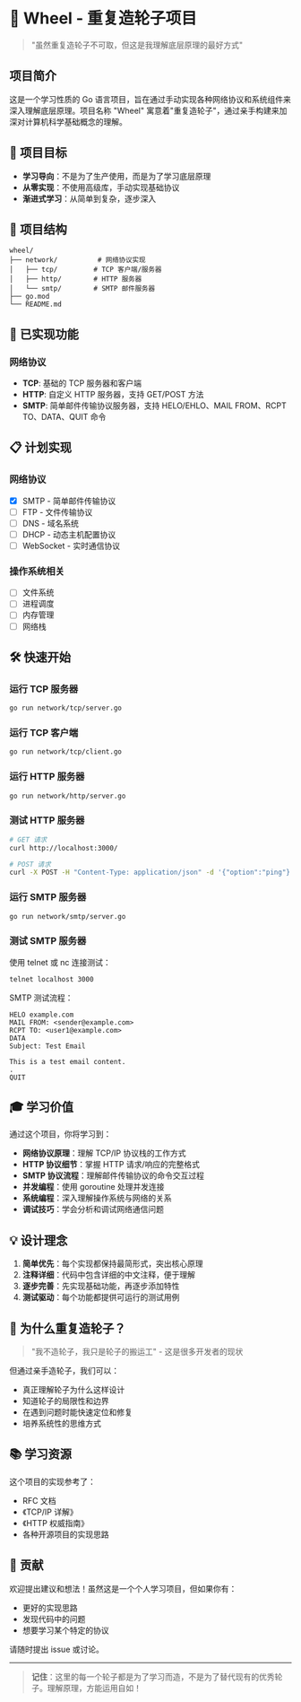 # 🛞 Wheel - 重复造轮子项目

> "虽然重复造轮子不可取，但这是我理解底层原理的最好方式"

## 项目简介

这是一个学习性质的 Go 语言项目，旨在通过手动实现各种网络协议和系统组件来深入理解底层原理。项目名称 "Wheel" 寓意着"重复造轮子"，通过亲手构建来加深对计算机科学基础概念的理解。

## 🎯 项目目标

- **学习导向**：不是为了生产使用，而是为了学习底层原理
- **从零实现**：不使用高级库，手动实现基础协议
- **渐进式学习**：从简单到复杂，逐步深入

## 📁 项目结构

```
wheel/
├── network/          # 网络协议实现
│   ├── tcp/         # TCP 客户端/服务器
│   ├── http/        # HTTP 服务器
│   └── smtp/        # SMTP 邮件服务器
├── go.mod
└── README.md
```

## 🚀 已实现功能

### 网络协议
- **TCP**: 基础的 TCP 服务器和客户端
- **HTTP**: 自定义 HTTP 服务器，支持 GET/POST 方法
- **SMTP**: 简单邮件传输协议服务器，支持 HELO/EHLO、MAIL FROM、RCPT TO、DATA、QUIT 命令

## 📋 计划实现

### 网络协议
- [x] SMTP - 简单邮件传输协议
- [ ] FTP - 文件传输协议
- [ ] DNS - 域名系统
- [ ] DHCP - 动态主机配置协议
- [ ] WebSocket - 实时通信协议

### 操作系统相关
- [ ] 文件系统
- [ ] 进程调度
- [ ] 内存管理
- [ ] 网络栈

## 🛠️ 快速开始

### 运行 TCP 服务器
```bash
go run network/tcp/server.go
```

### 运行 TCP 客户端
```bash
go run network/tcp/client.go
```

### 运行 HTTP 服务器
```bash
go run network/http/server.go
```

### 测试 HTTP 服务器
```bash
# GET 请求
curl http://localhost:3000/

# POST 请求
curl -X POST -H "Content-Type: application/json" -d '{"option":"ping"}' http://localhost:3000/
```

### 运行 SMTP 服务器
```bash
go run network/smtp/server.go
```

### 测试 SMTP 服务器
使用 telnet 或 nc 连接测试：
```bash
telnet localhost 3000
```

SMTP 测试流程：
```
HELO example.com
MAIL FROM: <sender@example.com>
RCPT TO: <user1@example.com>
DATA
Subject: Test Email

This is a test email content.
.
QUIT
```

## 🎓 学习价值

通过这个项目，你将学习到：

- **网络协议原理**：理解 TCP/IP 协议栈的工作方式
- **HTTP 协议细节**：掌握 HTTP 请求/响应的完整格式
- **SMTP 协议流程**：理解邮件传输协议的命令交互过程
- **并发编程**：使用 goroutine 处理并发连接
- **系统编程**：深入理解操作系统与网络的关系
- **调试技巧**：学会分析和调试网络通信问题

## 💡 设计理念

1. **简单优先**：每个实现都保持最简形式，突出核心原理
2. **注释详细**：代码中包含详细的中文注释，便于理解
3. **逐步完善**：先实现基础功能，再逐步添加特性
4. **测试驱动**：每个功能都提供可运行的测试用例

## 🤔 为什么重复造轮子？

> "我不造轮子，我只是轮子的搬运工" - 这是很多开发者的现状

但通过亲手造轮子，我们可以：
- 真正理解轮子为什么这样设计
- 知道轮子的局限性和边界
- 在遇到问题时能快速定位和修复
- 培养系统性的思维方式

## 📚 学习资源

这个项目的实现参考了：
- RFC 文档
- 《TCP/IP 详解》
- 《HTTP 权威指南》
- 各种开源项目的实现思路

## 🎉 贡献

欢迎提出建议和想法！虽然这是一个个人学习项目，但如果你有：
- 更好的实现思路
- 发现代码中的问题
- 想要学习某个特定的协议

请随时提出 issue 或讨论。

---

> **记住**：这里的每一个轮子都是为了学习而造，不是为了替代现有的优秀轮子。理解原理，方能运用自如！